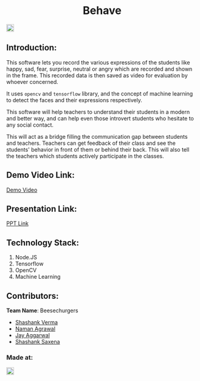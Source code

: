 <h1 align="center">Behave</h1>
<p align="center">
</p>

<a href="https://hack36.com"> <img src="http://bit.ly/BuiltAtHack36" height=20px> </a>


## Introduction:
This software lets you record the various expressions of the students like happy, sad, fear, surprise, neutral or angry which are recorded and shown in the frame. This recorded data is then saved as video for evaluation by whoever concerned.

It uses `opencv` and `tensorflow` library, and the concept of machine learning to detect the faces and their expressions respectively.

This software will help teachers to understand their students in a modern and better way, and can help even those introvert students who hesitate to any social contact. 

This will act as a bridge filling the communication gap between students and teachers. Teachers can get feedback of their class and see the students' behavior in front of them or behind their back. This will also tell the teachers which students actively participate in the classes.

## Demo Video Link:
  <a href="https://drive.google.com/file/d/1gBdWRj-244RZzMlotcu-6E6a9iZJTjGD/view">Demo Video</a>
  
## Presentation Link:
  <a href="https://drive.google.com/file/d/1Gb5JDr4Pv12-vQLhnqI49e_tMFgNXD4O/view?usp=sharing">PPT Link</a>

## Technology Stack:
  1) Node.JS
  2) Tensorflow
  3) OpenCV
  4) Machine Learning
  

## Contributors:

**Team Name**: Beesechurgers

* [Shashank Verma](https://github.com/shank03)
* [Naman Agrawal](https://github.com/Naman161102)
* [Jay Aggarwal](https://github.com/Jedi-24)
* [Shashank Saxena](https://github.com/Shashank-104)


### Made at:
<a href="https://hack36.com"> <img src="http://bit.ly/BuiltAtHack36" height=20px> </a>
